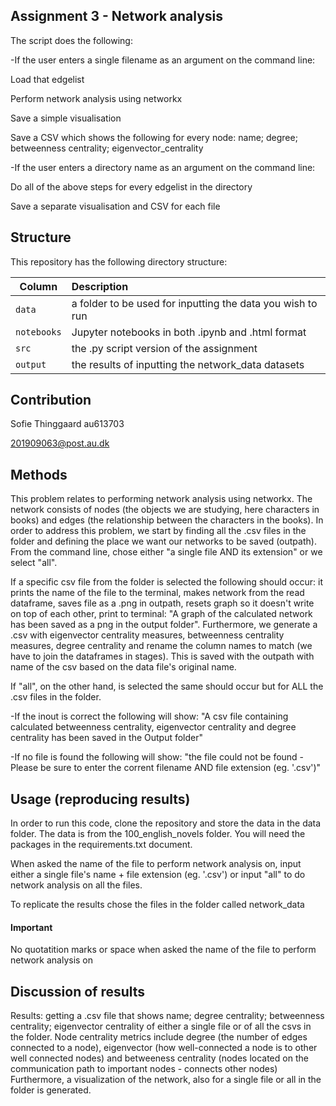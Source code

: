 ## Assignment 3 - Network analysis

The script does the following:

-If the user enters a single filename as an argument on the command line:

Load that edgelist

Perform network analysis using networkx

Save a simple visualisation

Save a CSV which shows the following for every node:
name; degree; betweenness centrality; eigenvector_centrality

-If the user enters a directory name as an argument on the command line:

Do all of the above steps for every edgelist in the directory

Save a separate visualisation and CSV for each file



## Structure

This repository has the following directory structure:

| Column | Description|
|--------|:-----------|
```data```| a folder to be used for inputting the data you wish to run
```notebooks``` | Jupyter notebooks in both .ipynb and .html format
```src``` | the .py script version of the assignment
```output``` | the results of inputting the network_data datasets


## Contribution

Sofie Thinggaard au613703

201909063@post.au.dk

## Methods

This problem relates to performing network analysis using networkx. The network consists of nodes (the objects we are studying, here characters in books) and edges (the relationship between the characters in the books). In order to address this problem, we start by finding all the .csv files in the folder and defining the place we want our networks to be saved (outpath). From the command line, chose either "a single file AND its extension" or we select "all". 

If a specific csv file from the folder is selected the following should occur: it prints the name of the file to the terminal, makes network from the read dataframe, saves file as a .png in outpath, resets graph so it doesn't write on top of each other, print to terminal: "A graph of the calculated network has been saved as a png in the output folder". Furthermore, we generate a .csv with eigenvector centrality measures, betweenness centrality measures, degree centrality and rename the column names to match (we have to join the dataframes in stages). This is saved with the outpath with name of the csv based on the data file's original name. 

If "all", on the other hand, is selected the same should occur but for ALL the .csv files in the folder.

-If the inout is correct the following will show: "A csv file containing calculated betweenness centrality, eigenvector centrality and degree centrality has been saved in the Output folder"

-If no file is found the following will show: "the file could not be found - Please be sure to enter the corrent filename AND file extension (eg. '.csv')"


## Usage (reproducing results)

In order to run this code, clone the repository and store the data in the data folder. The data is from the 100_english_novels folder. You will need the packages in the requirements.txt document.

When asked the name of the file to perform network analysis on, input either a single file's name + file extension (eg. '.csv') or input "all" to do network analysis on all the files. 

To replicate the results chose the files in the folder called network_data

#### Important
No quotatition marks or space when asked the name of the file to perform network analysis on

## Discussion of results

Results: getting a .csv file that shows name; degree centrality; betweenness centrality; eigenvector centrality of either a single file or of all the csvs in the folder. Node centrality metrics include degree (the number of edges connected to a node), eigenvector (how well-connected a node is to other well connected nodes) and betweeness centrality (nodes located on the communication path to important nodes - connects other nodes) Furthermore, a visualization of the network, also for a single file or all in the folder is generated.
